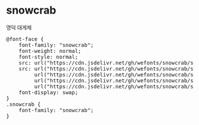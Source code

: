 # snowcrab
영덕 대게체

<pre>
@font-face {
    font-family: "snowcrab";
    font-weight: normal;
    font-style: normal;
    src: url("https://cdn.jsdelivr.net/gh/wefonts/snowcrab/snowcrab.eot");
    src: url("https://cdn.jsdelivr.net/gh/wefonts/snowcrab/snowcrab.eot?#iefix") format("embedded-opentype"),
         url("https://cdn.jsdelivr.net/gh/wefonts/snowcrab/snowcrab.woff2") format("woff2"),
         url("https://cdn.jsdelivr.net/gh/wefonts/snowcrab/snowcrab.woff") format("woff"),
         url("https://cdn.jsdelivr.net/gh/wefonts/snowcrab/snowcrab.ttf") format("truetype");
    font-display: swap;
} 
.snowcrab {
    font-family: "snowcrab";
}
</pre>
